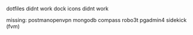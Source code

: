 dotfiles didnt work
dock icons didnt work


missing:
postmanopenvpn
mongodb compass
robo3t
pgadmin4
sidekick (fvm)
